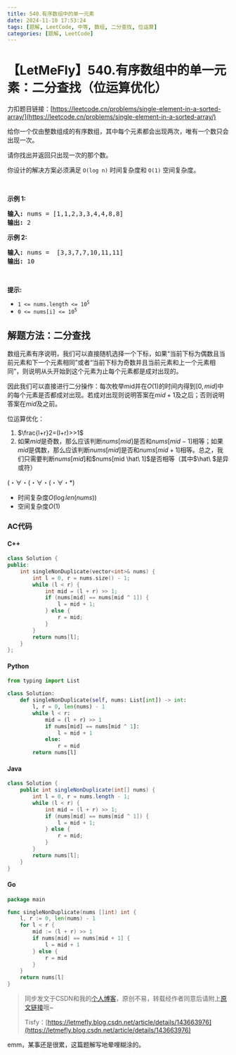```yaml
---
title: 540.有序数组中的单一元素
date: 2024-11-10 17:53:24
tags: [题解, LeetCode, 中等, 数组, 二分查找, 位运算]
categories: [题解, LeetCode]
---
```


# 【LetMeFly】540.有序数组中的单一元素：二分查找（位运算优化）

力扣题目链接：[https://leetcode.cn/problems/single-element-in-a-sorted-array/](https://leetcode.cn/problems/single-element-in-a-sorted-array/)

<p>给你一个仅由整数组成的有序数组，其中每个元素都会出现两次，唯有一个数只会出现一次。</p>

<p>请你找出并返回只出现一次的那个数。</p>

<p>你设计的解决方案必须满足 <code>O(log n)</code> 时间复杂度和 <code>O(1)</code> 空间复杂度。</p>

<p>&nbsp;</p>

<p><strong>示例 1:</strong></p>

<pre>
<strong>输入:</strong> nums = [1,1,2,3,3,4,4,8,8]
<strong>输出:</strong> 2
</pre>

<p><strong>示例 2:</strong></p>

<pre>
<strong>输入:</strong> nums =  [3,3,7,7,10,11,11]
<strong>输出:</strong> 10
</pre>

<p>&nbsp;</p>

<p><meta charset="UTF-8" /></p>

<p><strong>提示:</strong></p>

<ul>
	<li><code>1 &lt;= nums.length &lt;= 10<sup>5</sup></code></li>
	<li><code>0 &lt;= nums[i]&nbsp;&lt;= 10<sup>5</sup></code></li>
</ul>


    
## 解题方法：二分查找

数组元素有序说明，我们可以直接随机选择一个下标，如果“当前下标为偶数且当前元素和下一个元素相同”或者“当前下标为奇数并且当前元素和上一个元素相同”，则说明从头开始到这个元素为止每个元素都是成对出现的。

因此我们可以直接进行二分操作：每次枚举mid并在$O(1)$的时间内得到$[0, mid]$中的每个元素是否都成对出现。若成对出现则说明答案在$mid + 1$及之后；否则说明答案在$mid$及之前。

位运算优化：

1. $\frac{l+r}2=(l+r)>>1$
2. 如果$mid$是奇数，那么应该判断$nums[mid]$是否和$nums[mid - 1]$相等；如果$mid$是偶数，那么应该判断$nums[mid]$是否和$nums[mid + 1]$相等。总之，我们只需要判断$nums[mid]$和$nums[mid \hat\ 1]$是否相等（其中$\hat\ $是异或符）

(・∀・(・∀・(・∀・*)

+ 时间复杂度$O(\log len(nums))$
+ 空间复杂度$O(1)$

### AC代码

#### C++

```cpp
class Solution {
public:
    int singleNonDuplicate(vector<int>& nums) {
        int l = 0, r = nums.size() - 1;
        while (l < r) {
            int mid = (l + r) >> 1;
            if (nums[mid] == nums[mid ^ 1]) {
                l = mid + 1;
            } else {
                r = mid;
            }
        }
        return nums[l];
    }
};
```

#### Python

```python
from typing import List

class Solution:
    def singleNonDuplicate(self, nums: List[int]) -> int:
        l, r = 0, len(nums) - 1
        while l < r:
            mid = (l + r) >> 1
            if nums[mid] == nums[mid ^ 1]:
                l = mid + 1
            else:
                r = mid
        return nums[l]
```

#### Java

```java
class Solution {
    public int singleNonDuplicate(int[] nums) {
        int l = 0, r = nums.length - 1;
        while (l < r) {
            int mid = (l + r) >> 1;
            if (nums[mid] == nums[mid ^ 1]) {
                l = mid + 1;
            } else {
                r = mid;
            }
        }
        return nums[l];
    }
}
```

#### Go

```go
package main

func singleNonDuplicate(nums []int) int {
    l, r := 0, len(nums) - 1
    for l < r {
        mid := (l + r) >> 1
        if nums[mid] == nums[mid + 1] {
            l = mid + 1
        } else {
            r = mid
        }
    }
    return nums[l]
}
```

> 同步发文于CSDN和我的[个人博客](https://blog.letmefly.xyz/)，原创不易，转载经作者同意后请附上[原文链接](https://blog.letmefly.xyz/2024/11/10/LeetCode%200540.%E6%9C%89%E5%BA%8F%E6%95%B0%E7%BB%84%E4%B8%AD%E7%9A%84%E5%8D%95%E4%B8%80%E5%85%83%E7%B4%A0/)哦~
>
> Tisfy：[https://letmefly.blog.csdn.net/article/details/143663976](https://letmefly.blog.csdn.net/article/details/143663976)

emm，某事还是很累，这篇题解写地晕哩糊涂的。

